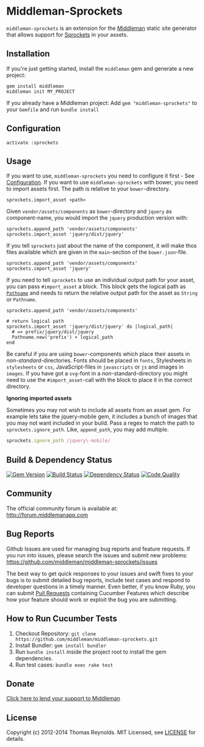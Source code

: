 # Middleman-Sprockets

`middleman-sprockets` is an extension for the [Middleman] static site generator that allows support for [Sprockets](https://github.com/sstephenson/sprockets) in your assets.

## Installation

If you're just getting started, install the `middleman` gem and generate a new project:

```
gem install middleman
middleman init MY_PROJECT
```

If you already have a Middleman project: Add `gem "middleman-sprockets"` to your `Gemfile` and run `bundle install`

## Configuration
<a name="configuration"></a>

```
activate :sprockets
```

## Usage

If you want to use, `middleman-sprockets` you need to configure it first - See
[Configuration](#configuration). If you want to use `middleman-sprockets` with
bower, you need to import assets first. The path is relative to your
`bower`-directory.

```
sprockets.import_asset <path>
```

Given `vendor/assets/components` as `bower`-directory and `jquery` as
component-name, you would import the `jquery` production version with:

```
sprockets.append_path 'vendor/assets/components'
sprockets.import_asset 'jquery/dist/jquery'
```

If you tell `sprockets` just about the name of the component, it will make thos
files available which are given in the `main`-section of the `bower.json`-file.

```
sprockets.append_path 'vendor/assets/components'
sprockets.import_asset 'jquery'
```

If you need to tell `sprockets` to use an individual output path for your
asset, you can pass `#import_asset` a block. This block gets the logical path
as
[`Pathname`](http://rdoc.info/stdlib/pathname/frames)
and needs to return the relative output path for the asset as `String` or
`Pathname`.

```
sprockets.append_path 'vendor/assets/components'

# return logical path
sprockets.import_asset 'jquery/dist/jquery' do |logical_path|
  # => prefix/jquery/dist/jquery
  Pathname.new('prefix') + logical_path
end
```

Be careful if you are using `bower`-components which place their assets in
*non-standard*-directories. Fonts should be placed in `fonts`, Stylesheets in
`stylesheets` or `css`, JavaScript-files in `javascripts` or `js` and images in
`images`. If you have got a `svg`-font in a *non*-standard-directory you might
need to use the `#import_asset`-call with the block to place it in the correct
directory.

**Ignoring imported assets**

Sometimes you may not wish to include all assets from an asset gem. For example lets take the jquery-mobile gem, it includes a bunch of images that you may not want included in your build. Pass a regex to match the path to `sprockets.ignore_path`. Like, `append_path`, you may add multiple.

```ruby
sprockets.ignore_path /jquery\-mobile/
```

## Build & Dependency Status

[![Gem Version](https://badge.fury.io/rb/middleman-sprockets.png)][gem]
[![Build Status](https://travis-ci.org/middleman/middleman-sprockets.png)][travis]
[![Dependency Status](https://gemnasium.com/middleman/middleman-sprockets.png?travis)][gemnasium]
[![Code Quality](https://codeclimate.com/github/middleman/middleman-sprockets.png)][codeclimate]

## Community

The official community forum is available at: http://forum.middlemanapp.com

## Bug Reports

Github Issues are used for managing bug reports and feature requests. If you run into issues, please search the issues and submit new problems: https://github.com/middleman/middleman-sprockets/issues

The best way to get quick responses to your issues and swift fixes to your bugs is to submit detailed bug reports, include test cases and respond to developer questions in a timely manner. Even better, if you know Ruby, you can submit [Pull Requests](https://help.github.com/articles/using-pull-requests) containing Cucumber Features which describe how your feature should work or exploit the bug you are submitting.

## How to Run Cucumber Tests

1. Checkout Repository: `git clone https://github.com/middleman/middleman-sprockets.git`
2. Install Bundler: `gem install bundler`
3. Run `bundle install` inside the project root to install the gem dependencies.
4. Run test cases: `bundle exec rake test`

## Donate

[Click here to lend your support to Middleman](https://spacebox.io/s/4dXbHBorC3)

## License

Copyright (c) 2012-2014 Thomas Reynolds. MIT Licensed, see [LICENSE] for details.

[middleman]: http://middlemanapp.com
[gem]: https://rubygems.org/gems/middleman-sprockets
[travis]: http://travis-ci.org/middleman/middleman-sprockets
[gemnasium]: https://gemnasium.com/middleman/middleman-sprockets
[codeclimate]: https://codeclimate.com/github/middleman/middleman-sprockets
[LICENSE]: https://github.com/middleman/middleman-sprockets/blob/master/LICENSE.md
